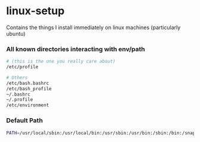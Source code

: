 # linux-setup
Contains the things I install immediately on linux machines (particularly ubuntu)

### All known directories interacting with env/path
```sh
# (this is the one you really care about)
/etc/profile

# Others
/etc/bash.bashrc
/etc/bash_profile
~/.bashrc
~/.profile
/etc/environment
```

### Default Path
```sh
PATH=/usr/local/sbin:/usr/local/bin:/usr/sbin:/usr/bin:/sbin:/bin:/snap/bin
```


